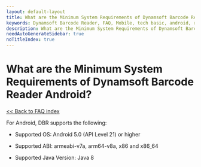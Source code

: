 ```yaml
---
layout: default-layout
title: What are the Minimum System Requirements of Dynamsoft Barcode Reader Android?
keywords: Dynamsoft Barcode Reader, FAQ, Mobile, tech basic, android, requirements
description: What are the Minimum System Requirements of Dynamsoft Barcode Reader Android?
needAutoGenerateSidebar: true
noTitleIndex: true
---
```


# What are the Minimum System Requirements of Dynamsoft Barcode Reader Android?

[<< Back to FAQ index](index.html)

For Android, DBR supports the following:

* Supported OS: Android 5.0 (API Level 21) or higher

* Supported ABI: armeabi-v7a, arm64-v8a, x86 and x86_64

* Supported Java Version: Java 8